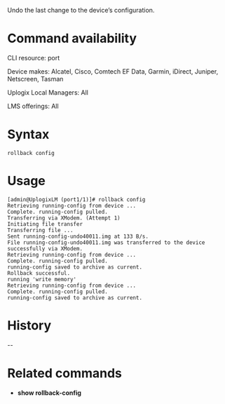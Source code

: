 <!-- 5.4 -->

Undo the last change to the device’s configuration.

# Command availability

CLI resource: port

Device makes: Alcatel, Cisco, Comtech EF Data, Garmin, iDirect, Juniper, 
Netscreen, Tasman

Uplogix Local Managers: All

LMS offerings: All

# Syntax 

```
rollback config
```

# Usage 

```
[admin@UplogixLM (port1/1)]# rollback config
Retrieving running-config from device ...
Complete. running-config pulled.
Transferring via XModem. (Attempt 1)
Initiating file transfer
Transferring file ...
Sent running-config-undo40011.img at 133 B/s.
File running-config-undo40011.img was transferred to the device successfully via XModem.
Retrieving running-config from device ...
Complete. running-config pulled.
running-config saved to archive as current.
Rollback successful.
running 'write memory'
Retrieving running-config from device ...
Complete. running-config pulled.
running-config saved to archive as current.
```

# History 
--

# Related commands 

- **show rollback-config**
